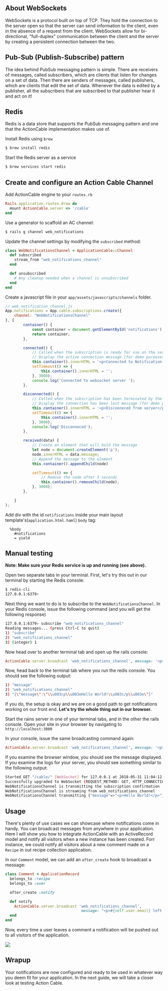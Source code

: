 ## About WebSockets
WebSockets is a protocol built on top of TCP. They hold the connection to the server open so that the server can send information to the client, even in the absence of a request from the client. WebSockets allow for bi-directional, "full-duplex" communication between the client and the server by creating a persistent connection between the two.

## Pub-Sub (Publish-Subscribe) pattern

The idea behind PubSub messaging pattern is simple. There are receivers of messages, called subscribers, which are clients that listen for changes on a set of data. Then there are senders of messages, called publishers, which are clients that edit the set of data. Whenever the data is edited by a publisher, all the subscribers that are subscribed to that publisher hear it and act on it! 

## Redis

Redis is a data store that supports the PubSub messaging pattern and one that the ActionCable implementation makes use of.

Install Redis using `brew`

```bash 
$ brew install redis
```

Start the Redis server as a service

```bash 
$ brew services start redis
```

## Create and configure an Action Cable Channel

Add ActionCable engine to your `routes.rb` 

```ruby
Rails.application.routes.draw do
  mount ActionCable.server => '/cable'
end

```

Use a generator to scaffold an AC channel: 

```bash
$ rails g channel web_notifications
```

Update the channel settings by modifying the `subscribed` method:

```ruby
class WebNotificationsChannel < ApplicationCable::Channel
  def subscribed
    stream_from "web_notifications_channel"
  end

  def unsubscribed
    # Any cleanup needed when a channel is unsubscribed
  end
end

```

Create a javascript file in your `app/assets/javascripts/channels` folder. 

```javascript
// web_notification_channel.js
App.notifications = App.cable.subscriptions.create({
    channel: "WebNotificationsChannel"
}, {
        container() {
            const container = document.getElementById('notifications');
            return container;
        },

        connected() {
            // Called when the subscription is ready for use on the server
            // Display the active connection message (for demo purposes only)
            this.container().innerHTML = '<p>Connected to Notification server</p>'
            setTimeout(() => {
                this.container().innerHTML = '';
            }, 3000);  
            console.log('Connected to websocket server ');
        },

        disconnected() {
            // Called when the subscription has been terminated by the server
            // Display the connection has been lost message (for demo purposes only)
            this.container().innerHTML = '<p>Disconneced from server</p>'
            setTimeout(() => {
                this.container().innerHTML = '';
            }, 3000);  
            console.log('Disconneced');
        },

        received(data) {
            // Create an element that will hold the message
            let node = document.createElement('p');
            node.innerHTML = data.message;
            // Append the message to the element
            this.container().appendChild(node)

            setTimeout(() => {
                // Remove the node after 3 seconds
                this.container().removeChild(node);
            }, 3000);
        },

    }
);
```

Add div with the id `notifications` inside your main layout template's(`application.html.haml`) `body` tag:

```haml
  %body
    #notifications
    = yield
```

## Manual testing

**Note: Make sure your Redis service is up and running (see above).**

Open two separate tabs in your terminal. First, let's try this out in our terminal by starting the Redis console:

```bash 
$ redis-cli
127.0.0.1:6379>
```
Next thing we want to do is to subscribe to the `WebNotificationsChannel`. In your Redis console, issue the following command (and you will get the following response) 

```bash
127.0.0.1:6379> subscribe "web_notifications_channel"
Reading messages... (press Ctrl-C to quit)
1) "subscribe"
2) "web_notifications_channel"
3) (integer) 1
```

Now head over to another terminal tab and open up the rails console:

```ruby
ActionCable.server.broadcast 'web_notifications_channel', message: '<p>Hello World!</p>'
```

Now, head back to the terminal tab where you run the redis console. You should see the following output:

```bash
1) "message"
2) "web_notifications_channel"
3) "{\"message\":\"\\u003cp\\u003eHello World!\\u003c/p\\u003e\"}"
``` 

If you do, the setup is okay and we are on a good path to get notifications working on our front end. **Let's try the whole thing out in our browser.**

Start the rains server in one of your terminal tabs, and in the other the rails console. Open your site in your browser by navigating to `http://localhost:3000` 

In your console, issue the same broadcasting command again:

```ruby
ActionCable.server.broadcast 'web_notifications_channel', message: '<p>Hello World!</p>'
```

If you examine the browser window, you should see the message displayed. If you examine the logs for your server, you should see something similar to the following output: 

```bash 
Started GET "/cable/" [WebSocket] for 127.0.0.1 at 2018-05-31 11:04:12 +0200
Successfully upgraded to WebSocket (REQUEST_METHOD: GET, HTTP_CONNECTION: Upgrade, HTTP_UPGRADE: websocket)
WebNotificationsChannel is transmitting the subscription confirmation
WebNotificationsChannel is streaming from web_notifications_channel
WebNotificationsChannel transmitting {"message"=>"<p>Hello World!</p>"} (via streamed from web_notifications_channel)
```

## Usage

There's plenty of use cases we can showcase where notifications come in handy. You can broadcast messages from anywhere in your application. Here I will show you how to integrate ActionCable with an ActiveRecord model and notify all visitors when a new instance has been created. Forr instance, we could notify all visitors about a new comment made on a `Recipe` in out recipe collection application. 

In our `Comment` model, we can add an `after_create` hook to broadcast a message:

```ruby
class Comment < ApplicationRecord
  belongs_to :recipe
  belongs_to :user

  after_create :notify

  def notify 
    ActionCable.server.broadcast 'web_notifications_channel', 
                                  message: "<p>#{self.user.email} left a comment on #{self.recipe.title}.</p>"
  end   
end
```

Now, every time a user leaves a comment a notification will be pushed out to all visitors of the application.

![](https://class.craftacademy.co/asset-v1:CraftAcademy+CA-CAMP+2018-april+type@asset+block@food-hub-comment-notification.gif)


## Wrapup

Your notifications are now configured and ready to be used in whatever way you deem fit for your application. In the next guide, we will take a closer look at testing Action Cable. 
